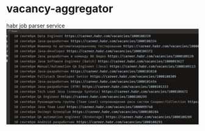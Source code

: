 # vacancy-aggregator
habr job parser service
![alt text](src/main/resources/images/consoleOutput.png)
